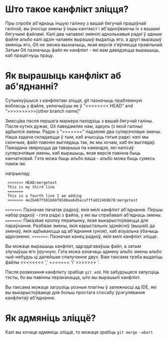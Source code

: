 # Што такое канфлікт зліцця?

Пры спробе аб'яднаць іншую галінку з вашай бягучай працоўнай галіной, вы ўносіце змены ў іншы кантэкст і аб'ядноўваючы іх з вашымі бягучымі файламі.
Калі два чалавекі змянілі аднолькавыя радкі ў адным файле альбо калі адзін чалавек вырашыў выдаліць яго, а другі вырашыў змяніць яго, Git не зможа вызначыць, якая версія з'яўляецца правільнай. Затым Git пазначыць файл як канфлікт - які вам давядзецца вырашыць, каб працягнуць працу.

# Як вырашыць канфлікт аб аб'яднанні?

Сутыкнуўшыся з канфліктам зліцця, git пазначыць праблемную вобласць у файле, уключыўшы яе ў “<<<<<<<< HEAD” and “>>>>>>>>>>[other branch name]”

Змесціва пасля першага маркера паходзіць з вашай бягучай галіны. Пасля кутніх дужак, Git паведамляе нам, адкуль (з якой галіны) адбыліся змены. Радок з "=======" падзяляе два супярэчлівыя змены.
Наша задача складаецца ў тым, каб ачысціць гэтыя радкі: калі мы скончым, файл павінен выглядаць так, як мы хочам, каб ён выглядаў. Пажадана звярнуцца да таварыша па камандзе, які напісаў супярэчлівыя змены, каб вырашыць, якая версія павінна быць канчатковай. Гэта можа быць альбо ваша - альбо можа быць сумесь паміж імі.

напрыклад:

```
 <<<<<<< HEAD:mergetest
 This is my third line
 =======
 This is a fourth line I am adding
 >>>>>>> 4e2b407f501b68f8588aa645acafffa0224b9b78:mergetest
```

`<<<<<<<`: Пазначае пачатак радкоў, якія мелі канфлікт аб'яднання. Першы набор радкоў - гэта радкі з файла, у які вы спрабавалі аб'яднаць змены.
`=======`: Паказвае кропку перапынку, якая выкарыстоўваецца для параўнання. Разбівае змены, якія карыстальнік здзейсніў (вышэй) да зменаў, якія адбываюцца ад аб'яднання (унізе), каб візуальна ўбачыць адрозненні.
`>>>>>>>`: Пазначае канец радкоў, якія мелі канфлікт зліцця.

Вы можаце вырашыць канфлікт, адрэдагаваўшы файл, а затым злучыўшы яго ўручную. Гэта можа азначаць адмену альбо змены альбо чыё-небудзь ці далейшае спалучэнне двух. Вам таксама трэба выдаліць файлы <<<<<<<< ',' ======= 'і' >>>>>>> '.

Пасля развязання канфлікту зрабіце `git add`. Не забудзьцеся запусціць тэсты, бо вы павінны пераканацца, што вы вырашылі канфлікт.

Вы таксама можаце загрузіць розныя плагіны ў залежнасці ад IDE, які вы выкарыстоўваеце для больш простага спосабу ўрэгулявання канфліктаў аб'яднання.

# Як адмяніць зліццё?

Калі вы хочаце адмяніць зліццё, то можаце зрабіць `git merge —abort`
